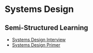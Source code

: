 # Systems Design

## Semi-Structured Learning
* [Systems Design Interview](https://github.com/checkcheckzz/system-design-interview)
* [Systems Design Primer](https://github.com/donnemartin/system-design-primer)
